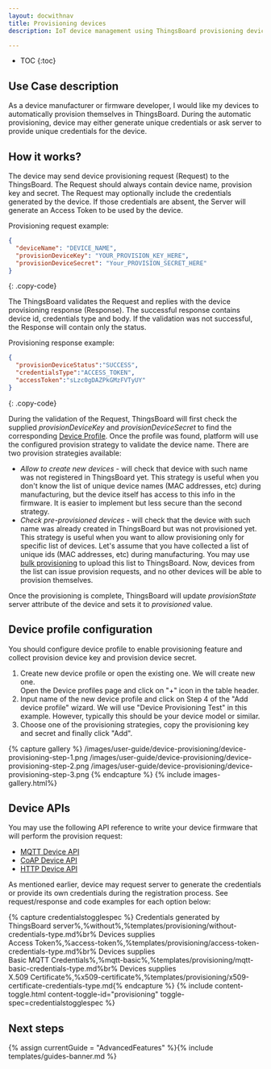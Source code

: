 ```yaml
---
layout: docwithnav
title: Provisioning devices
description: IoT device management using ThingsBoard provisioning devices feature

---
```


* TOC
{:toc}

## Use Case description

As a device manufacturer or firmware developer, I would like my devices to automatically provision themselves in ThingsBoard.
During the automatic provisioning, device may either generate unique credentials or ask server to provide unique credentials for the device. 
   
## How it works?


The device may send device provisioning request (Request) to the ThingsBoard. The Request should always contain device name, provision key and secret. 
The Request may optionally include the credentials generated by the device. If those credentials are absent, the Server will generate an Access Token to be used by the device.

Provisioning request example:

```json
{
  "deviceName": "DEVICE_NAME",
  "provisionDeviceKey": "YOUR_PROVISION_KEY_HERE",
  "provisionDeviceSecret": "Your_PROVISION_SECRET_HERE"
}
```
{: .copy-code}

The ThingsBoard validates the Request and replies with the device provisioning response (Response). 
The successful response contains device id, credentials type and body. 
If the validation was not successful, the Response will contain only the status.

Provisioning response example:

```json
{
  "provisionDeviceStatus":"SUCCESS",  
  "credentialsType":"ACCESS_TOKEN",
  "accessToken":"sLzc0gDAZPkGMzFVTyUY"
}
```
{: .copy-code}

During the validation of the Request, ThingsBoard will first check the supplied *provisionDeviceKey* and *provisionDeviceSecret* to find the corresponding [Device Profile](/docs/user-guide/device-profiles/).
Once the profile was found, platform will use the configured provision strategy to validate the device name. 
There are two provision strategies available:

* *Allow to create new devices* - will check that device with such name was not registered in ThingsBoard yet. 
This strategy is useful when you don't know the list of unique device names (MAC addresses, etc) during manufacturing, but the device itself has access to this info in the firmware. 
It is easier to implement but less secure than the second strategy.  
* *Check pre-provisioned devices* - will check that the device with such name was already created in ThingsBoard but was not provisioned yet.
This strategy is useful when you want to allow provisioning only for specific list of devices. Let's assume that you have collected a list of unique ids (MAC addresses, etc) during manufacturing. 
You may use [bulk provisioning](/docs/user-guide/bulk-provisioning/) to upload this list to ThingsBoard. Now, devices from the list can issue provision requests, and no other devices will be able to provision themselves.  
          
Once the provisioning is complete, ThingsBoard will update *provisionState* server attribute of the device and sets it to *provisioned* value.

## Device profile configuration

You should configure device profile to enable provisioning feature and collect provision device key and provision device secret.

1. Create new device profile or open the existing one. We will create new one.     
Open the Device profiles page and click on "+" icon in the table header.
2. Input name of the new device profile and click on Step 4 of the "Add device profile" wizard. 
We will use "Device Provisioning Test" in this example. However, typically this should be your device model or similar. 
3. Choose one of the provisioning strategies, copy the provisioning key and secret and finally click "Add". 

{% capture gallery %}
    /images/user-guide/device-provisioning/device-provisioning-step-1.png
    /images/user-guide/device-provisioning/device-provisioning-step-2.png
    /images/user-guide/device-provisioning/device-provisioning-step-3.png
{% endcapture %} 
{% include images-gallery.html%}  

## Device APIs

You may use the following API reference to write your device firmware that will perform the provision request:

 - [MQTT Device API](/docs/reference/mqtt-api/#device-provisioning)  
 - [CoAP Device API](/docs/reference/coap-api/#device-provisioning)  
 - [HTTP Device API](/docs/reference/http-api/#device-provisioning)  
     
As mentioned earlier, device may request server to generate the credentials or provide its own credentials during the registration process.
See request/response and code examples for each option below:

{% capture credentialstogglespec %}
Credentials generated by ThingsBoard server%,%without%,%templates/provisioning/without-credentials-type.md%br%
Devices supplies<br/>Access Token%,%access-token%,%templates/provisioning/access-token-credentials-type.md%br%
Devices supplies<br/>Basic MQTT Credentials%,%mqtt-basic%,%templates/provisioning/mqtt-basic-credentials-type.md%br%
Devices supplies<br/>X.509 Certificate%,%x509-certificate%,%templates/provisioning/x509-certificate-credentials-type.md{% endcapture %}
{% include content-toggle.html content-toggle-id="provisioning" toggle-spec=credentialstogglespec %}

## Next steps

{% assign currentGuide = "AdvancedFeatures" %}{% include templates/guides-banner.md %}